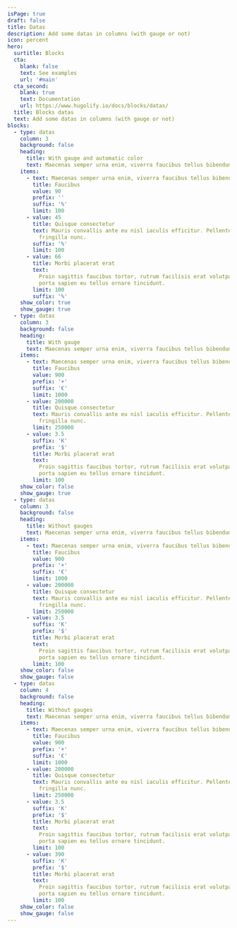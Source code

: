 ```yaml
---
isPage: true
draft: false
title: Datas
description: Add some datas in columns (with gauge or not)
icon: percent
hero:
  surtitle: Blocks
  cta:
    blank: false
    text: See examples
    url: '#main'
  cta_second:
    blank: true
    text: Documentation
    url: https://www.hugolify.io/docs/blocks/datas/
  title: Blocks datas
  text: Add some datas in columns (with gauge or not)
blocks:
  - type: datas
    column: 3
    background: false
    heading:
      title: With gauge and automatic color
      text: Maecenas semper urna enim, viverra faucibus tellus bibendum sed
    items:
      - text: Maecenas semper urna enim, viverra faucibus tellus bibendum sed
        title: Faucibus
        value: 90
        prefix: ''
        suffix: '%'
        limit: 100
      - value: 45
        title: Quisque consectetur
        text: Mauris convallis ante eu nisl iaculis efficitur. Pellentesque vel
          fringilla nunc.
        suffix: '%'
        limit: 100
      - value: 66
        title: Morbi placerat erat
        text:
          Proin sagittis faucibus tortor, rutrum facilisis erat volutpat ut. Etiam
          porta sapien eu tellus ornare tincidunt.
        limit: 100
        suffix: '%'
    show_color: true
    show_gauge: true
  - type: datas
    column: 3
    background: false
    heading:
      title: With gauge
      text: Maecenas semper urna enim, viverra faucibus tellus bibendum sed
    items:
      - text: Maecenas semper urna enim, viverra faucibus tellus bibendum sed
        title: Faucibus
        value: 900
        prefix: '+'
        suffix: '€'
        limit: 1000
      - value: 200000
        title: Quisque consectetur
        text: Mauris convallis ante eu nisl iaculis efficitur. Pellentesque vel
          fringilla nunc.
        limit: 250000
      - value: 3.5
        suffix: 'K'
        prefix: '$'
        title: Morbi placerat erat
        text:
          Proin sagittis faucibus tortor, rutrum facilisis erat volutpat ut. Etiam
          porta sapien eu tellus ornare tincidunt.
        limit: 100
    show_color: false
    show_gauge: true
  - type: datas
    column: 3
    background: false
    heading:
      title: Without gauges
      text: Maecenas semper urna enim, viverra faucibus tellus bibendum sed
    items:
      - text: Maecenas semper urna enim, viverra faucibus tellus bibendum sed
        title: Faucibus
        value: 900
        prefix: '+'
        suffix: '€'
        limit: 1000
      - value: 200000
        title: Quisque consectetur
        text: Mauris convallis ante eu nisl iaculis efficitur. Pellentesque vel
          fringilla nunc.
        limit: 250000
      - value: 3.5
        suffix: 'K'
        prefix: '$'
        title: Morbi placerat erat
        text:
          Proin sagittis faucibus tortor, rutrum facilisis erat volutpat ut. Etiam
          porta sapien eu tellus ornare tincidunt.
        limit: 100
    show_color: false
    show_gauge: false
  - type: datas
    column: 4
    background: false
    heading:
      title: Without gauges
      text: Maecenas semper urna enim, viverra faucibus tellus bibendum sed
    items:
      - text: Maecenas semper urna enim, viverra faucibus tellus bibendum sed
        title: Faucibus
        value: 900
        prefix: '+'
        suffix: '€'
        limit: 1000
      - value: 200000
        title: Quisque consectetur
        text: Mauris convallis ante eu nisl iaculis efficitur. Pellentesque vel
          fringilla nunc.
        limit: 250000
      - value: 3.5
        suffix: 'K'
        prefix: '$'
        title: Morbi placerat erat
        text:
          Proin sagittis faucibus tortor, rutrum facilisis erat volutpat ut. Etiam
          porta sapien eu tellus ornare tincidunt.
        limit: 100
      - value: 390
        suffix: 'K'
        prefix: '$'
        title: Morbi placerat erat
        text:
          Proin sagittis faucibus tortor, rutrum facilisis erat volutpat ut. Etiam
          porta sapien eu tellus ornare tincidunt.
        limit: 100
    show_color: false
    show_gauge: false
---
```

